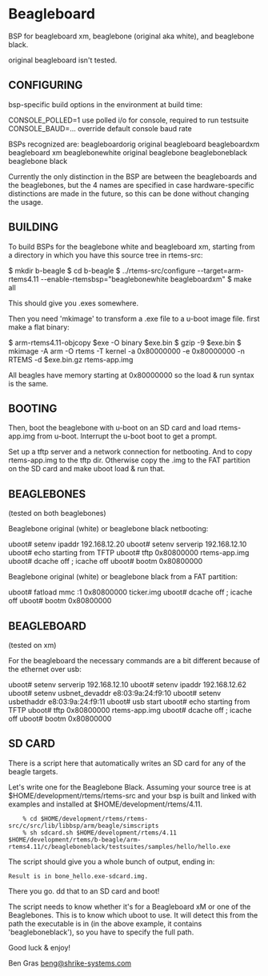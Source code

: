 Beagleboard
===========

BSP for beagleboard xm, beaglebone (original aka white), and beaglebone black.

original beagleboard isn't tested.


CONFIGURING
-----------
bsp-specific build options in the environment at build time:

CONSOLE_POLLED=1 use polled i/o for console, required to run testsuite
CONSOLE_BAUD=... override default console baud rate

BSPs recognized are:
beagleboardorig  original beagleboard
beagleboardxm    beagleboard xm
beaglebonewhite  original beaglebone
beagleboneblack  beaglebone black

Currently the only distinction in the BSP are between the beagleboards and
the beaglebones, but the 4 names are specified in case hardware-specific
distinctions are made in the future, so this can be done without changing the
usage.


BUILDING
--------
To build BSPs for the beaglebone white and beagleboard xm, starting from
a directory in which you have this source tree in rtems-src:

$ mkdir b-beagle
$ cd b-beagle
$ ../rtems-src/configure --target=arm-rtems4.11 --enable-rtemsbsp="beaglebonewhite beagleboardxm"
$ make all

This should give you .exes somewhere.

Then you need 'mkimage' to transform a .exe file to a u-boot image
file. first make a flat binary:

$ arm-rtems4.11-objcopy $exe -O binary $exe.bin
$ gzip -9 $exe.bin
$ mkimage -A arm -O rtems -T kernel -a 0x80000000 -e 0x80000000 -n RTEMS -d $exe.bin.gz rtems-app.img

All beagles have memory starting at 0x80000000 so the load & run syntax is the same.

BOOTING
-------
Then, boot the beaglebone with u-boot on an SD card and load rtems-app.img
from u-boot. Interrupt the u-boot boot to get a prompt.

Set up a tftp server and a network connection for netbooting. And to
copy rtems-app.img to the tftp dir. Otherwise copy the .img to the FAT
partition on the SD card and make uboot load & run that.


BEAGLEBONES
-----------
(tested on both beaglebones)

Beaglebone original (white) or beaglebone black netbooting:

uboot# setenv ipaddr 192.168.12.20
uboot# setenv serverip 192.168.12.10
uboot# echo starting from TFTP
uboot# tftp 0x80800000 rtems-app.img
uboot# dcache off ; icache off
uboot# bootm 0x80800000

Beaglebone original (white) or beaglebone black from a FAT partition:

uboot# fatload mmc :1 0x80800000 ticker.img
uboot# dcache off ; icache off
uboot# bootm 0x80800000


BEAGLEBOARD
-----------
(tested on xm)

For the beagleboard the necessary commands are a bit different because
of the ethernet over usb:

uboot# setenv serverip 192.168.12.10
uboot# setenv ipaddr 192.168.12.62
uboot# setenv usbnet_devaddr e8:03:9a:24:f9:10
uboot# setenv usbethaddr e8:03:9a:24:f9:11
uboot# usb start
uboot# echo starting from TFTP
uboot# tftp 0x80800000 rtems-app.img
uboot# dcache off ; icache off
uboot# bootm 0x80800000


SD CARD
-------
There is a script here that automatically writes an SD card for any of
the beagle targets.

Let's write one for the Beaglebone Black. Assuming your source tree is
at $HOME/development/rtems/rtems-src and your bsp is built and linked
with examples and installed at $HOME/development/rtems/4.11.

```shell
    % cd $HOME/development/rtems/rtems-src/c/src/lib/libbsp/arm/beagle/simscripts
    % sh sdcard.sh $HOME/development/rtems/4.11 $HOME/development/rtems/b-beagle/arm-rtems4.11/c/beagleboneblack/testsuites/samples/hello/hello.exe
```

The script should give you a whole bunch of output, ending in:

    Result is in bone_hello.exe-sdcard.img.

There you go. dd that to an SD card and boot!

The script needs to know whether it's for a Beagleboard xM or one of the
Beaglebones. This is to know which uboot to use. It will detect this
from the path the executable is in (in the above example, it contains
'beagleboneblack'), so you have to specify the full path.


Good luck & enjoy!

Ben Gras
beng@shrike-systems.com
